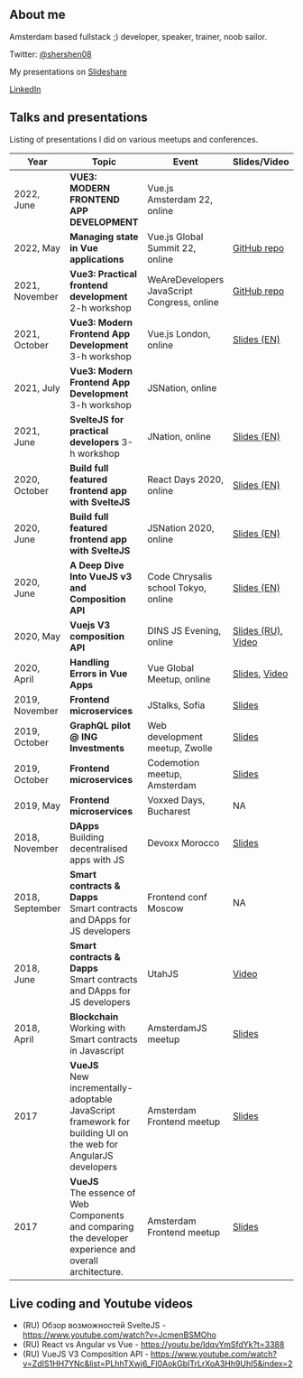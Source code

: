 ## About me

Amsterdam based fullstack ;) developer, speaker, trainer, noob sailor.

Twitter: [@shershen08](https://twitter.com/shershen08)

My presentations on [Slideshare](https://www.slideshare.net/michailkuznetsov/)

[LinkedIn](https://www.linkedin.com/in/michailkuznetcov/)


## Talks and presentations

Listing of presentations I did on various meetups and conferences.

| Year          | Topic         | Event  |  Slides/Video | 
| ------------- |-------------| ------|--------------|
| 2022, June       | **VUE3: MODERN FRONTEND APP DEVELOPMENT**  | Vue.js Amsterdam 22, online |  |
| 2022, May       | **Managing state in Vue applications**  | Vue.js Global Summit 22, online | [GitHub repo]([https://github.com/shershen08/vue3-workshop-demo-2021](https://github.com/shershen08/vue-storing-data-examples)) |
| 2021, November       | **Vue3: Practical frontend development** 2-h workshop| WeAreDevelopers JavaScript Congress, online | [GitHub repo](https://github.com/shershen08/vue3-workshop-demo-2021) |
| 2021, October       | **Vue3: Modern Frontend App Development** 3-h workshop| Vue.js London, online | [Slides (EN)](https://bit.ly/vue3-wsh-2021) |
| 2021, July       | **Vue3: Modern Frontend App Development** 3-h workshop| JSNation, online |  |
| 2021, June       | **SvelteJS for practical developers** 3-h workshop| JNation, online | [Slides (EN)](https://drive.google.com/file/d/119mTqujfKNXqYWYYqTkrg87SP0WPcy-I/view?usp=sharing) |
| 2020, October       | **Build full featured frontend app with SvelteJS**| React Days 2020, online |  [Slides (EN)](https://bit.ly/svelte-workshop-2020)|
| 2020, June          | **Build full featured frontend app with SvelteJS**| JSNation 2020, online |  [Slides (EN)](https://bit.ly/svelte-workshop-2020)|
| 2020, June          | **A Deep Dive Into VueJS v3 and Composition API**| Code Chrysalis school Tokyo, online |  [Slides (EN)](https://drive.google.com/file/d/11uVdcXODes3_evVyLxLUWIkXodPBdRCC/view?usp=sharing)|
| 2020, May          | **Vuejs V3 composition API**| DINS JS Evening, online |  [Slides (RU)](https://www.slideshare.net/secret/swlW0CRgJRXo0O), [Video](https://www.youtube.com/watch?v=ZdIS1HH7YNc&list=PLhhTXwj6_Fl0AokGbITrLrXoA3Hh9UhI5&index=2)|
| 2020, April          | **Handling Errors in Vue Apps**| Vue Global Meetup, online |  [Slides](https://drive.google.com/open?id=1AYMlIouC7yohohXewP5N3zk6pJNLAuak), [Video](https://youtu.be/TZ9wXKVQSWo?t=1851) |
| 2019, November          | **Frontend microservices**| JStalks, Sofia |  [Slides](https://drive.google.com/file/d/1oXS3iRatia49xG8RI2-XLf114tMYVB7h/view?usp=sharing) |
| 2019, October          | **GraphQL pilot @ ING Investments**| Web development meetup, Zwolle |  [Slides](https://www.slideshare.net/michailkuznetsov/graphql-pilot-ing-investments-188890754) |
| 2019, October          | **Frontend microservices**| Codemotion meetup, Amsterdam |  [Slides](https://www.slideshare.net/michailkuznetsov/front-end-microservices-architectures-and-solution) |
| 2019, May          | **Frontend microservices**| Voxxed Days, Bucharest |  NA |
| 2018, November          | **DApps**<br> Building decentralised apps with JS | Devoxx Morocco | [Slides](https://www.slideshare.net/michailkuznetsov/building-decentralised-apps-with-js-devoxx-morocco-2018) |
| 2018, September          | **Smart contracts & Dapps**<br> Smart contracts and DApps for JS developers | Frontend conf Moscow | NA |
| 2018, June          | **Smart contracts & Dapps**<br> Smart contracts and DApps for JS developers | UtahJS | [Video](https://www.youtube.com/watch?v=uyggGNpBx1A&list=PLuVqdWOQ-PNn_lDYUVgcA4e91qxJzipva&index=12) |
| 2018, April       | **Blockchain**<br> Working with Smart contracts in Javascript | AmsterdamJS meetup | [Slides](https://www.slideshare.net/michailkuznetsov/working-with-smart-contracts-in-javascript) |
| 2017          | **VueJS**<br> New incrementally-adoptable JavaScript framework for building UI on the web for AngularJS developers | Amsterdam Frontend meetup | [Slides](https://www.slideshare.net/michailkuznetsov/vuejs-for-angular-developers) |
| 2017          | **VueJS**<br>The essence of Web Components and comparing the developer experience and overall architecture. | Amsterdam Frontend meetup | [Slides](https://www.slideshare.net/michailkuznetsov/web-componets-api-vuejs)|

## Live coding and Youtube videos

 - (RU) Обзор возможностей SvelteJS - https://www.youtube.com/watch?v=JcmenBSMOho
 - (RU) React vs Angular vs Vue - https://youtu.be/ldqvYmSfdYk?t=3388
 - (RU) VueJS V3 Composition API - https://www.youtube.com/watch?v=ZdIS1HH7YNc&list=PLhhTXwj6_Fl0AokGbITrLrXoA3Hh9UhI5&index=2


